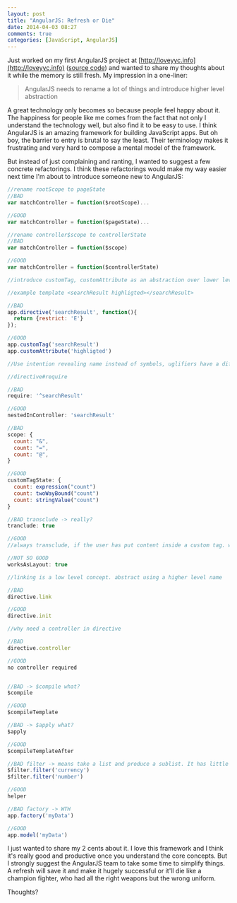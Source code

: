 ```yaml
---
layout: post
title: "AngularJS: Refresh or Die"
date: 2014-04-03 08:27
comments: true
categories: [JavaScript, AngularJS]
---
```


Just worked on my first AngularJS project at [http://loveyyc.info](http://loveyyc.info) ([source code](https://github.com/smsohan/analytics)) and wanted to share my thoughts about it while the memory is still fresh. My impression in a one-liner:

> AngularJS needs to rename a lot of things and introduce higher level abstraction

A great technology only becomes so because people feel happy about it. The happiness for people like me comes from the fact that not only I understand the technology well, but also find it to be easy to use. I think AngularJS is an amazing framework for building JavaScript apps. But oh boy, the barrier to entry is brutal to say the least. Their terminology makes it frustrating and very hard to compose a mental model of the framework.

But instead of just complaining and ranting, I wanted to suggest a few concrete refactorings. I think these refactorings would make my way easier next time I'm about to introduce someone new to AngularJS:

```js
//rename rootScope to pageState
//BAD
var matchController = function($rootScope)...

//GOOD
var matchController = function($pageState)...

//rename controller$scope to controllerState
//BAD
var matchController = function($scope)

//GOOD
var matchController = function($controllerState)

//introduce customTag, customAttribute as an abstraction over lower level directive

//example template <searchResult highligted></searchResult>

//BAD
app.directive('searchResult', function(){
  return {restrict: 'E'}
});

//GOOD
app.customTag('searchResult')
app.customAttribute('highligted')

//Use intention revealing name instead of symbols, uglifiers have a different job than humans

//directive#require

//BAD
require: '^searchResult'

//GOOD
nestedInController: 'searchResult'

//BAD
scope: {
  count: "&",
  count: "=",
  count: "@",
}

//GOOD
customTagState: {
  count: expression("count")
  count: twoWayBound("count")
  count: stringValue("count")
}

//BAD transclude -> really?
tranclude: true

//GOOD
//always transclude, if the user has put content inside a custom tag. why not?

//NOT SO GOOD
worksAsLayout: true

//linking is a low level concept. abstract using a higher level name

//BAD
directive.link

//GOOD
directive.init

//why need a controller in directive

//BAD
directive.controller

//GOOD
no controller required


//BAD -> $compile what?
$compile

//GOOD
$compileTemplate

//BAD -> $apply what?
$apply

//GOOD
$compileTemplateAfter

//BAD filter -> means take a list and produce a sublist. It has little to do with most AngularJS filters
$filter.filter('currency')
$filter.filter('number')

//GOOD
helper

//BAD factory -> WTH
app.factory('myData')

//GOOD
app.model('myData')
```

I just wanted to share my 2 cents about it. I love this framework and I think it's really good and productive once you understand the core concepts. But I strongly suggest the AngularJS team to take some time to simplify things. A refresh will save it and make it hugely successful or it'll die like a champion fighter, who had all the right weapons but the wrong uniform.

Thoughts?